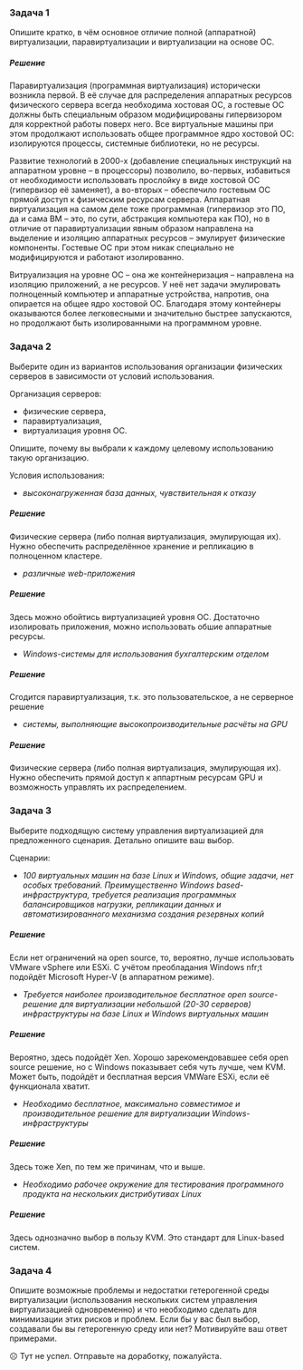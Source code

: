 ### Задача 1

Опишите кратко, в чём основное отличие полной (аппаратной) виртуализации, паравиртуализации и виртуализации на основе ОС.

##### Решение

Паравиртуализация (программная виртуализация) исторически возникла первой. В её случае для распределения аппаратных ресурсов физического сервера всегда необходима хостовая ОС, а гостевые ОС должны быть специальным образом модифицированы гипервизором для корректной работы поверх него. Все виртуальные машины при этом продолжают использовать общее программное ядро хостовой ОС: изолируются процессы, системные библиотеки, но не ресурсы.

Развитие технологий в 2000-х (добавление специальных инструкций на аппаратном уровне – в процессоры) позволило, во-первых, избавиться от необходимости использовать прослойку в виде хостовой ОС (гипервизор её заменяет), а во-вторых – обеспечило гостевым ОС прямой доступ к физическим ресурсам сервера. Аппаратная виртуализация на самом деле тоже программная (гипервизор это ПО, да и сама ВМ – это, по сути, абстракция компьютера как ПО), но в отличие от паравиртуализации явным образом направлена на выделение и изоляцию аппаратных ресурсов – эмулирует физические компоненты. Гостевые ОС при этом никак специально не модифицируются и работают изолированно.

Витруализация на уровне ОС – она же контейнеризация – направлена на изоляцию приложений, а не ресурсов. У неё нет задачи эмулировать полноценный компьютер и аппаратные устройства, напротив, она опирается на общее ядро хостовой ОС. Благодаря этому контейнеры оказываются более легковесными и значительно быстрее запускаются, но продолжают быть изолированными на программном уровне.

### Задача 2

Выберите один из вариантов использования организации физических серверов в зависимости от условий использования.

Организация серверов:

- физические сервера,
- паравиртуализация,
- виртуализация уровня ОС.

Опишите, почему вы выбрали к каждому целевому использованию такую организацию.

Условия использования:

- _высоконагруженная база данных, чувствительная к отказу_

##### Решение

Физические сервера (либо полная виртуализация, эмулирующая их). Нужно обеспечить распределённое хранение и репликацию в полноценном кластере.

- _различные web-приложения_

##### Решение

Здесь можно обойтись виртуализацией уровня ОС. Достаточно изолировать приложения, можно использовать обшие аппаратные ресурсы.

- _Windows-системы для использования бухгалтерским отделом_

##### Решение

Сгодится паравиртуализация, т.к. это пользовательское, а не серверное решение

- _системы, выполняющие высокопроизводительные расчёты на GPU_

##### Решение

Физические сервера (либо полная виртуализация, эмулирующая их). Нужно обеспечить прямой доступ к аппартным ресурсам GPU и возможность управлять их распределением.

### Задача 3

Выберите подходящую систему управления виртуализацией для предложенного сценария. Детально опишите ваш выбор.

Сценарии:

- _100 виртуальных машин на базе Linux и Windows, общие задачи, нет особых требований. Преимущественно Windows based-инфраструктура, требуется реализация программных балансировщиков нагрузки, репликации данных и автоматизированного механизма создания резервных копий_

##### Решение

Если нет ограничений на open source, то, вероятно, лучше использовать VMware vSphere или ESXi. С учётом преобладания Windows nfr;t подойдёт Microsoft Hyper-V (в аппаратном режиме).

- _Требуется наиболее производительное бесплатное open source-решение для виртуализации небольшой (20-30 серверов) инфраструктуры на базе Linux и Windows виртуальных машин_

##### Решение

Вероятно, здесь подойдёт Xen. Хорошо зарекомендовавшее себя open source решение, но с Windows показывает себя чуть лучше, чем KVM. Может быть, подойдёт и бесплатная версия VMWare ESXi, если её функционала хватит.

- _Необходимо бесплатное, максимально совместимое и производительное решение для виртуализации Windows-инфраструктуры_

##### Решение

Здесь тоже Xen, по тем же причинам, что и выше.

- _Необходимо рабочее окружение для тестирования программного продукта на нескольких дистрибутивах Linux_

##### Решение

Здесь однозначно выбор в пользу KVM. Это стандарт для Linux-based систем.

### Задача 4

Опишите возможные проблемы и недостатки гетерогенной среды виртуализации (использования нескольких систем управления виртуализацией одновременно) и что необходимо сделать для минимизации этих рисков и проблем. Если бы у вас был выбор, создавали бы вы гетерогенную среду или нет? Мотивируйте ваш ответ примерами.

☹️ Тут не успел. Отправьте на доработку, пожалуйста.
